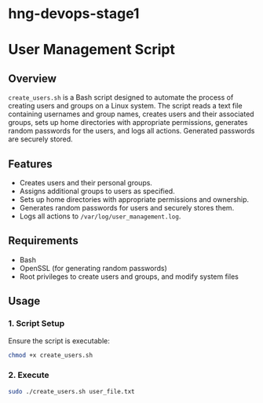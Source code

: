 # hng-devops-stage1

# User Management Script

## Overview

`create_users.sh` is a Bash script designed to automate the process of creating users and groups on a Linux system. The script reads a text file containing usernames and group names, creates users and their associated groups, sets up home directories with appropriate permissions, generates random passwords for the users, and logs all actions. Generated passwords are securely stored.

## Features

- Creates users and their personal groups.
- Assigns additional groups to users as specified.
- Sets up home directories with appropriate permissions and ownership.
- Generates random passwords for users and securely stores them.
- Logs all actions to `/var/log/user_management.log`.

## Requirements

- Bash
- OpenSSL (for generating random passwords)
- Root privileges to create users and groups, and modify system files

## Usage

### 1. Script Setup

Ensure the script is executable:
```sh
chmod +x create_users.sh
```

### 2. Execute
```sh
sudo ./create_users.sh user_file.txt
